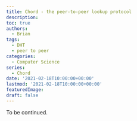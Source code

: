 ```yaml
---
title: Chord - the peer-to-peer lookup protocol
description:
toc: true
authors:
  - Brian
tags:
  - DHT
  - peer to peer
categories:
  - Computer Science
series:
  - Chord
date: '2021-02-18T10:00:00+00:00'
lastmod: '2021-02-18T10:00:00+00:00'
featuredImage:
draft: false
---
```


To be continued.